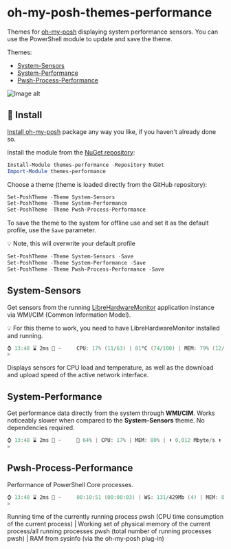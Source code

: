 # oh-my-posh-themes-performance

Themes for [oh-my-posh](https://github.com/jandedobbeleer/oh-my-posh) displaying system performance sensors. You can use the PowerShell module to update and save the theme.

Themes:
- [System-Sensors](#system-sensors)
- [System-Performance](#system-performance)
- [Pwsh-Process-Performance](#pwsh-process-performance)

![Image alt](https://github.com/Lifailon/oh-my-posh-themes-performance/tree/rsa/image/Example.jpg)

## 🚀 Install

[Install oh-my-posh](https://ohmyposh.dev/docs/installation/windows) package any way you like, if you haven't already done so.

Install the module from the [NuGet repository](https://www.nuget.org/packages/themes-performance):

```PowerShell
Install-Module themes-performance -Repository NuGet
Import-Module themes-performance
```

Choose a theme (theme is loaded directly from the GitHub repository):

```PowerShell
Set-PoshTheme -Theme System-Sensors
Set-PoshTheme -Theme System-Performance
Set-PoshTheme -Theme Pwsh-Process-Performance
```

To save the theme to the system for offline use and set it as the default profile, use the `Save` parameter.

💡 Note, this will overwrite your default profile

```PowerShell
Set-PoshTheme -Theme System-Sensors -Save
Set-PoshTheme -Theme System-Performance -Save
Set-PoshTheme -Theme Pwsh-Process-Performance -Save
```

## System-Sensors

Get sensors from the running [LibreHardwareMonitor](https://github.com/LibreHardwareMonitor/LibreHardwareMonitor) application instance via WMI/CIM (Common Information Model).

💡 For this theme to work, you need to have LibreHardwareMonitor installed and running.

```PowerShell
⌚ 13:48 ⌛ 2ms 📁 ~     CPU: 17% (11/63) | 81°C (74/100) | MEM: 79% (12/15Gb) | ⬇ 0,032 Mbyte/s ⬆ 0,003 Mbyte/s
>
```

Displays sensors for CPU load and temperature, as well as the download and upload speed of the active network interface.

## System-Performance

Get performance data directly from the system through **WMI/CIM**. Works noticeably slower when compared to the **System-Sensors** theme. No dependencies required.

```PowerShell
⌚ 13:48 ⌛ 2ms 📁 ~     🔋 64% | CPU: 17% | MEM: 80% | ⬇ 0,012 Mbyte/s ⬆ 0,002 Mbyte/s
>
```

## Pwsh-Process-Performance

Performance of PowerShell Core processes.

```PowerShell
⌚ 13:48 ⌛ 2ms 📁 ~     00:10:51 (00:00:03) | WS: 131/429Mb (4) | MEM: 80% (12/15Gb)
>
```

Running time of the currently running process pwsh (CPU time consumption of the current process) | Working set of physical memory of the current process/all running processes pwsh (total number of running processes pwsh) | RAM from sysinfo (via the oh-my-posh plug-in)